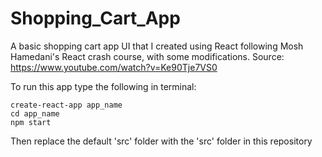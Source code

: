 # Shopping_Cart_App
A basic shopping cart app UI that I created using React following Mosh Hamedani's React crash course, with some modifications.
Source: https://www.youtube.com/watch?v=Ke90Tje7VS0

To run this app type the following in terminal:

```
create-react-app app_name
cd app_name
npm start
```

Then replace the default 'src' folder with the 'src' folder in this repository
